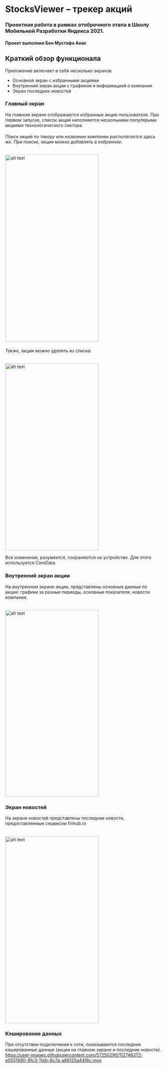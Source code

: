 # StocksViewer – трекер акций

### Проектная работа в рамках отоброчного этапа в Школу Мобильной Разработки Яндекса 2021.
#### Проект выполнил Бен Мустафа Анас

## Краткий обзор функционала

Приложение включает в себя несколько экранов
<!--ts-->
  * Основной экран с избранными акциями <br />
  * Внутренний экран акции с графиком и информацией о компании <br />
  * Экран последних новостей <br />
<!--te-->

### Главный экран
На главном экране отображаются избранные акции пользователя. При первом запуске, список акций наполняется несколькими популярыми акциями технологического сектора.

###### Поиск акций по тикеру или названию компании располагается здесь же. При поиске, акции можно добавлять в избранное.
<img src="https://user-images.githubusercontent.com/57250290/112748049-f366e900-8fc1-11eb-8de0-5d34a6f6caf6.mov" alt="alt text" width="300" height="600">

###### Также, акции можно удалять из списка.
<img src="https://user-images.githubusercontent.com/57250290/112748212-ff9f7600-8fc2-11eb-8bd2-fb0eaad7f6fd.mov" alt="alt text" width="300" height="600">

Все изменения, разумеется, сохраняются на устройстве. Для этого используется CoreData.

### Внутренний экран акции

На внутреннем экране акции, представлены основные данные по акции: графики за разные периоды, основные показатели, новости компании.
######
<img src="https://user-images.githubusercontent.com/57250290/112748263-586f0e80-8fc3-11eb-9ae3-e953eaf60bf3.mov" alt="alt text" width="300" height="600">

### Экран новостей

На экране новостей представлены последние новости, предоставляемые сервисом finhub.io
######
<img src="https://user-images.githubusercontent.com/57250290/112748346-bd2a6900-8fc3-11eb-83b5-f9af0454ecdc.mov" alt="alt text" width="300" height="600">

### Кэширование данных

При отсутствии подключения к сети, показываются последние кэшированные данные (акции на главном экране и последние новости). 
https://user-images.githubusercontent.com/57250290/112748372-e0551880-8fc3-11eb-8c7a-a86125a44f8c.mov














